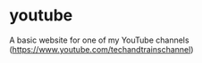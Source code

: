 # youtube
A basic website for one of my YouTube channels (https://www.youtube.com/techandtrainschannel)
